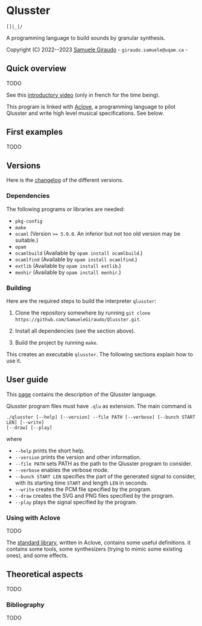 # Qlusster
`[]|_|/`

A programming language to build sounds by granular synthesis.

Copyright (C) 2022--2023 [Samuele Giraudo](https://igm.univ-mlv.fr/~giraudo/) -
`giraudo.samuele@uqam.ca` -


## Quick overview
TODO

See this [introductory video](https://www.youtube.com/watch?v=Uv2OmGtPK80) (only in french
for the time being).

This program is linked with [Aclove](https://github.com/SamueleGiraudo/Aclove), a
programming language to pilot Qlusster and write high level musical specifications. See
below.


## First examples
TODO


## Versions
Here is the [changelog](Versions.md) of the different versions.


### Dependencies
The following programs or libraries are needed:

+ `pkg-config`
+ `make`
+ `ocaml` (Version `>= 5.0.0`. An inferior but not too old version may be suitable.)
+ `opam`
+ `ocamlbuild` (Available by `opam install ocamlbuild`.)
+ `ocamlfind` (Available by `opam install ocamlfind`.)
+ `extlib` (Available by `opam install extlib`.)
+ `menhir` (Available by `opam install menhir`.)


### Building
Here are the required steps to build the interpreter `qlusster`:

1. Clone the repository somewhere by running
   `git clone https://github.com/SamueleGiraudo/Qlusster.git`.

2. Install all dependencies (see the section above).

3. Build the project by running `make`.

This creates an executable `qlusster`. The following sections explain how to use it.


## User guide
This [page](Help.md) contains the description of the Qlusster language.

Qlusster program files must have `.qlu` as extension. The main command is

```
./qlusster [--help] [--version] --file PATH [--verbose] [--bunch START LEN] [--write]
[--draw] [--play]
```

where

+ `--help` prints the short help.
+ `--version` prints the version and other information.
+ `--file PATH` sets PATH as the path to the Qlusster program to consider.
+ `--verbose` enables the verbose mode.
+ `--bunch START LEN` specifies the part of the generated signal to consider, with its
  starting time `START` and length `LEN` in seconds.
+ `--write` creates the PCM file specified by the program.
+ `--draw` creates the SVG and PNG files specified by the program.
+ `--play` plays the signal specified by the program.


### Using with Aclove
TODO

The [standard library](Aclove), written in Aclove, contains some useful definitions. it
contains some tools, some synthesizers (trying to mimic some existing ones), and some
effects.


## Theoretical aspects
TODO


### Bibliography
TODO

